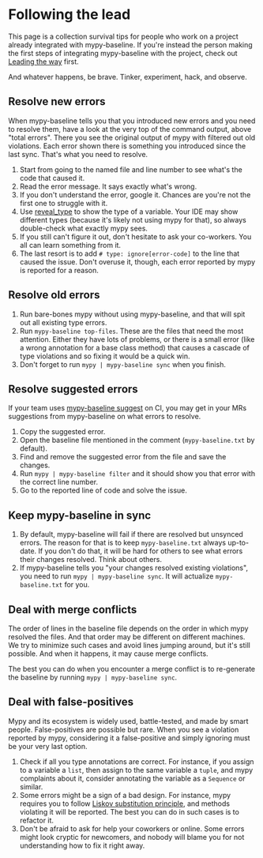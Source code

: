 # Following the lead

This page is a collection survival tips for people who work on a project already integrated with mypy-baseline. If you're instead the person making the first steps of integrating mypy-baseline with the project, check out [Leading the way](./leader.md) first.

And whatever happens, be brave. Tinker, experiment, hack, and observe.

## Resolve new errors

When mypy-baseline tells you that you introduced new errors and you need to resolve them, have a look at the very top of the command output, above "total errors". There you see the original output of mypy with filtered out old violations. Each error shown there is something you introduced since the last sync. That's what you need to resolve.

1. Start from going to the named file and line number to see what's the code that caused it.
1. Read the error message. It says exactly what's wrong.
1. If you don't understand the error, google it. Chances are you're not the first one to struggle with it.
1. Use [reveal_type](https://adamj.eu/tech/2021/05/14/python-type-hints-how-to-debug-types-with-reveal-type/) to show the type of a variable. Your IDE may show different types (because it's likely not using mypy for that), so always double-check what exactly mypy sees.
1. If you still can't figure it out, don't hesitate to ask your co-workers. You all can learn something from it.
1. The last resort is to add `# type: ignore[error-code]` to the line that caused the issue. Don't overuse it, though, each error reported by mypy is reported for a reason.

## Resolve old errors

1. Run bare-bones mypy without using mypy-baseline, and that will spit out all existing type errors.
1. Run `mypy-baseline top-files`. These are the files that need the most attention. Either they have lots of problems, or there is a small error (like a wrong annotation for a base class method) that causes a cascade of type violations and so fixing it would be a quick win.
1. Don't forget to run `mypy | mypy-baseline sync` when you finish.

## Resolve suggested errors

If your team uses [mypy-baseline suggest](./suggest.md) on CI, you may get in your MRs suggestions from mypy-baseline on what errors to resolve.

1. Copy the suggested error.
1. Open the baseline file mentioned in the comment (`mypy-baseline.txt` by default).
1. Find and remove the suggested error from the file and save the changes.
1. Run `mypy | mypy-baseline filter` and it should show you that error with the correct line number.
1. Go to the reported line of code and solve the issue.

## Keep mypy-baseline in sync

1. By default, mypy-baseline will fail if there are resolved but unsynced errors. The reason for that is to keep `mypy-baseline.txt` always up-to-date. If you don't do that, it will be hard for others to see what errors their changes resolved. Think about others.
1. If mypy-baseline tells you "your changes resolved existing violations", you need to run `mypy | mypy-baseline sync`. It will actualize `mypy-baseline.txt` for you.

## Deal with merge conflicts

The order of lines in the baseline file depends on the order in which mypy resolved the files. And that order may be different on different machines. We try to minimize such cases and avoid lines jumping around, but it's still possible. And when it happens, it may cause merge conflicts.

The best you can do when you encounter a merge conflict is to re-generate the baseline by running `mypy | mypy-baseline sync`.

## Deal with false-positives

Mypy and its ecosystem is widely used, battle-tested, and made by smart people. False-positives are possible but rare. When you see a violation reported by mypy, considering it a false-positive and simply ignoring must be your very last option.

1. Check if all you type annotations are correct. For instance, if you assign to a variable a `list`, then assign to the same variable a `tuple`, and mypy complaints about it, consider annotating the variable as a `Sequence` or similar.
1. Some errors might be a sign of a bad design. For instance, mypy requires you to follow [Liskov substitution principle](https://en.wikipedia.org/wiki/Liskov_substitution_principle), and methods violating it will be reported. The best you can do in such cases is to refactor it.
1. Don't be afraid to ask for help your coworkers or online. Some errors might look cryptic for newcomers, and nobody will blame you for not understanding how to fix it right away.
